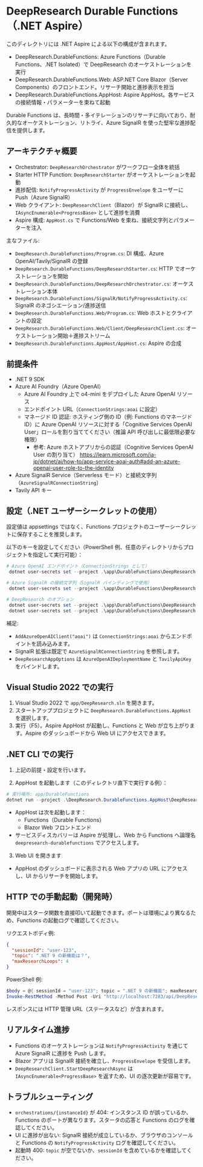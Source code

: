 # DeepResearch Durable Functions（.NET Aspire）

このディレクトリには .NET Aspire による以下の構成が含まれます。

- DeepResearch.DurableFunctions: Azure Functions（Durable Functions、.NET Isolated）で DeepResearch のオーケストレーションを実行
- DeepResearch.DurableFunctions.Web: ASP.NET Core Blazor（Server Components）のフロントエンド。リサーチ開始と進捗表示を担当
- DeepResearch.DurableFunctions.AppHost: Aspire AppHost。各サービスの接続情報・パラメーターを束ねて起動

Durable Functions は、長時間・多イテレーションのリサーチに向いており、耐久的なオーケストレーション、リトライ、Azure SignalR を使った堅牢な進捗配信を提供します。

## アーキテクチャ概要

- Orchestrator: `DeepResearchOrchestrator` がワークフロー全体を統括
- Starter HTTP Function: `DeepResearchStarter` がオーケストレーションを起動
- 進捗配信: `NotifyProgressActivity` が `ProgressEnvelope` をユーザーに Push（Azure SignalR）
- Web クライアント: `DeepResearchClient`（Blazor）が SignalR に接続し、`IAsyncEnumerable<ProgressBase>` として進捗を消費
- Aspire 構成: `AppHost.cs` で Functions/Web を束ね、接続文字列とパラメーターを注入

主なファイル:

- `DeepResearch.DurableFunctions/Program.cs`: DI 構成、Azure OpenAI/Tavily/SignalR の登録
- `DeepResearch.DurableFunctions/DeepResearchStarter.cs`: HTTP でオーケストレーションを開始
- `DeepResearch.DurableFunctions/DeepResearchOrchestrator.cs`: オーケストレーション本体
- `DeepResearch.DurableFunctions/SignalR/NotifyProgressActivity.cs`: SignalR のネゴシエーション/進捗送信
- `DeepResearch.DurableFunctions.Web/Program.cs`: Web ホストとクライアントの設定
- `DeepResearch.DurableFunctions.Web/Client/DeepResearchClient.cs`: オーケストレーション開始＋進捗ストリーム
- `DeepResearch.DurableFunctions.AppHost/AppHost.cs`: Aspire の合成

## 前提条件

- .NET 9 SDK
- Azure AI Foundry（Azure OpenAI）
  - Azure AI Foundry 上で o4-mini をデプロイした Azure OpenAI リソース
  - エンドポイント URL（`ConnectionStrings:aoai` に設定）
  - マネージド ID 認証: ホスティング側の ID（例: Functions のマネージド ID）に Azure OpenAI リソースに対する「Cognitive Services OpenAI User」ロールを割り当ててください（推論 API 呼び出しに最低限必要な権限）
    - 参考: Azure ホストアプリからの認証（Cognitive Services OpenAI User の割り当て）
      https://learn.microsoft.com/ja-jp/dotnet/ai/how-to/app-service-aoai-auth#add-an-azure-openai-user-role-to-the-identity
- Azure SignalR Service（Serverless モード）と接続文字列（`AzureSignalRConnectionString`）
- Tavily API キー

## 設定（.NET ユーザーシークレットの使用）

設定値は appsettings ではなく、Functions プロジェクトのユーザーシークレットに保存することを推奨します。

以下のキーを設定してください（PowerShell 例、任意のディレクトリからプロジェクトを指定して実行可能）：

```powershell
# Azure OpenAI エンドポイント（ConnectionStrings として）
 dotnet user-secrets set --project .\app\DurableFunctions\DeepResearch.DurableFunctions\DeepResearch.DurableFunctions.csproj "ConnectionStrings:aoai" "https://<your-aoai-endpoint>.openai.azure.com/"

# Azure SignalR の接続文字列（SignalR バインディングで使用）
 dotnet user-secrets set --project .\app\DurableFunctions\DeepResearch.DurableFunctions\DeepResearch.DurableFunctions.csproj "AzureSignalRConnectionString" "Endpoint=https://<your-signalr>.service.signalr.net;AccessKey=<key>;Version=1.0;"

# DeepResearch のオプション
 dotnet user-secrets set --project .\app\DurableFunctions\DeepResearch.DurableFunctions\DeepResearch.DurableFunctions.csproj "DeepResearchAppOptions:AzureOpenAIDeploymentName" "o4-mini"
 dotnet user-secrets set --project .\app\DurableFunctions\DeepResearch.DurableFunctions\DeepResearch.DurableFunctions.csproj "DeepResearchAppOptions:TavilyApiKey" "<your-tavily-api-key>"
```


補足:
- `AddAzureOpenAIClient("aoai")` は `ConnectionStrings:aoai` からエンドポイントを読み込みます。
- SignalR 拡張は既定で `AzureSignalRConnectionString` を参照します。
- `DeepResearchAppOptions` は `AzureOpenAIDeploymentName` と `TavilyApiKey` をバインドします。
## Visual Studio 2022 での実行

1) Visual Studio 2022 で `app/DeepResearch.sln` を開きます。
2) スタートアッププロジェクトに `DeepResearch.DurableFunctions.AppHost` を選択します。
3) 実行（F5）。Aspire AppHost が起動し、Functions と Web が立ち上がります。Aspire のダッシュボードから Web UI にアクセスできます。

## .NET CLI での実行

1) 上記の前提・設定を行います。

2) AppHost を起動します（このディレクトリ直下で実行する例）：

```powershell
# 実行場所: app/DurableFunctions
dotnet run --project .\DeepResearch.DurableFunctions.AppHost\DeepResearch.DurableFunctions.AppHost.csproj
```

- AppHost は次を起動します：
  - Functions（Durable Functions）
  - Blazor Web フロントエンド
- サービスディスカバリーは Aspire が処理し、Web から Functions へ論理名 `deepresearch-durablefunctions` でアクセスします。

3) Web UI を開きます

- AppHost のダッシュボードに表示される Web アプリの URL にアクセスし、UI からリサーチを開始します。

## HTTP での手動起動（開発時）

開発中はスタータ関数を直接叩いて起動できます。ポートは環境により異なるため、Functions の起動ログで確認してください。

リクエストボディ例:

```json
{
  "sessionId": "user-123",
  "topic": ".NET 9 の新機能は？",
  "maxResearchLoops": 4
}
```

PowerShell 例:

```powershell
$body = @{ sessionId = "user-123"; topic = ".NET 9 の新機能"; maxResearchLoops = 3 } | ConvertTo-Json
Invoke-RestMethod -Method Post -Uri "http://localhost:7283/api/DeepResearchStarter" -ContentType 'application/json' -Body $body
```

レスポンスには HTTP 管理 URL（ステータスなど）が含まれます。

## リアルタイム進捗

- Functions のオーケストレーションは `NotifyProgressActivity` を通じて Azure SignalR に進捗を Push します。
- Blazor アプリは SignalR 接続を確立し、`ProgressEnvelope` を受信します。
- `DeepResearchClient.StartDeepResearchAsync` は `IAsyncEnumerable<ProgressBase>` を返すため、UI の逐次更新が容易です。

## トラブルシューティング

 - `orchestrations/{instanceId}` が 404: インスタンス ID が誤っているか、Functions のポートが異なります。スタータの応答と Functions のログを確認してください。
 - UI に進捗が出ない: SignalR 接続が成立しているか、ブラウザのコンソールと Functions の `NotifyProgressActivity` ログを確認してください。
 - 起動時 400: `topic` が空でないか、`sessionId` を含めているかを確認してください。
